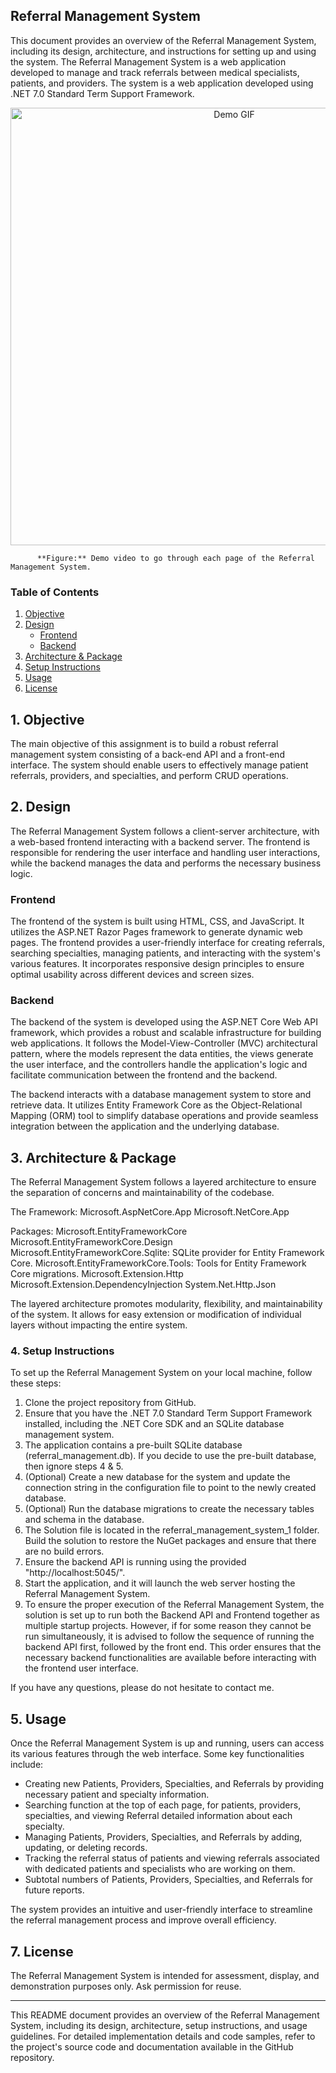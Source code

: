 ## Referral Management System

This document provides an overview of the Referral Management System, including its design, architecture, and instructions for setting up and using the system. The Referral Management System is a web application developed to manage and track referrals between medical specialists, patients, and providers. The system is a web application developed using .NET 7.0 Standard Term Support Framework.
<p align="center">
    <img src="https://github.com/lajiyoujian/Referral-Management-System---Demo/blob/master/DemoGif.gif" alt="Demo GIF" width="700">
</p>

          **Figure:** Demo video to go through each page of the Referral Management System.

### Table of Contents
1. [Objective](#Objective)
2. [Design](#Design)
   - [Frontend](#Frontend)
   - [Backend](#Backend)
3. [Architecture & Package](#Architecture--Package)
4. [Setup Instructions](#Setup-Instructions)
5. [Usage](#Usage)
6. [License](#License)

## 1. Objective
The main objective of this assignment is to build a robust referral management system consisting of a back-end API and a front-end interface. The system should enable users to effectively manage patient referrals, providers, and specialties, and perform CRUD operations.

## 2. Design
The Referral Management System follows a client-server architecture, with a web-based frontend interacting with a backend server. The frontend is responsible for rendering the user interface and handling user interactions, while the backend manages the data and performs the necessary business logic.

### Frontend
The frontend of the system is built using HTML, CSS, and JavaScript. It utilizes the ASP.NET Razor Pages framework to generate dynamic web pages. The frontend provides a user-friendly interface for creating referrals, searching specialties, managing patients, and interacting with the system's various features. It incorporates responsive design principles to ensure optimal usability across different devices and screen sizes.

### Backend
The backend of the system is developed using the ASP.NET Core Web API framework, which provides a robust and scalable infrastructure for building web applications. It follows the Model-View-Controller (MVC) architectural pattern, where the models represent the data entities, the views generate the user interface, and the controllers handle the application's logic and facilitate communication between the frontend and the backend.

The backend interacts with a database management system to store and retrieve data. It utilizes Entity Framework Core as the Object-Relational Mapping (ORM) tool to simplify database operations and provide seamless integration between the application and the underlying database.

## 3. Architecture & Package
The Referral Management System follows a layered architecture to ensure the separation of concerns and maintainability of the codebase. 

The Framework:
Microsoft.AspNetCore.App
Microsoft.NetCore.App

Packages:
Microsoft.EntityFrameworkCore
Microsoft.EntityFrameworkCore.Design
Microsoft.EntityFrameworkCore.Sqlite: SQLite provider for Entity Framework Core.
Microsoft.EntityFrameworkCore.Tools: Tools for Entity Framework Core migrations.
Microsoft.Extension.Http
Microsoft.Extension.DependencyInjection
System.Net.Http.Json

The layered architecture promotes modularity, flexibility, and maintainability of the system. It allows for easy extension or modification of individual layers without impacting the entire system.

### 4. Setup Instructions
To set up the Referral Management System on your local machine, follow these steps:

1. Clone the project repository from GitHub.
2. Ensure that you have the .NET 7.0 Standard Term Support Framework installed, including the .NET Core SDK and an SQLite database management system.
3. The application contains a pre-built SQLite database (referral_management.db). If you decide to use the pre-built database, then ignore steps 4 & 5.
4. (Optional) Create a new database for the system and update the connection string in the configuration file to point to the newly created database.
5. (Optional) Run the database migrations to create the necessary tables and schema in the database.
6. The Solution file is located in the referral_management_system_1 folder.  Build the solution to restore the NuGet packages and ensure that there are no build errors.
7. Ensure the backend API is running using the provided "http://localhost:5045/".
8. Start the application, and it will launch the web server hosting the Referral Management System.
9. To ensure the proper execution of the Referral Management System, the solution is set up to run both the Backend API and Frontend together as multiple startup projects. However, if for some reason they cannot be run simultaneously, it is advised to follow the sequence of running the backend API first, followed by the front end. This order ensures that the necessary backend functionalities are available before interacting with the frontend user interface.

If you have any questions, please do not hesitate to contact me. 

## 5. Usage
Once the Referral Management System is up and running, users can access its various features through the web interface. Some key functionalities include:

- Creating new Patients, Providers, Specialties, and Referrals by providing necessary patient and specialty information.
- Searching function at the top of each page, for patients, providers, specialties, and viewing Referral detailed information about each specialty.
- Managing Patients, Providers, Specialties, and Referrals by adding, updating, or deleting records.
- Tracking the referral status of patients and viewing referrals associated with dedicated patients and specialists who are working on them.
- Subtotal numbers of Patients, Providers, Specialties, and Referrals for future reports.

The system provides an intuitive and user-friendly interface to streamline the referral management process and improve overall efficiency.

## 7. License
The Referral Management System is intended for assessment, display, and demonstration purposes only. Ask permission for reuse.

---

This README document provides an overview of the Referral Management System, including its design, architecture, setup instructions, and usage guidelines. For detailed implementation details and code samples, refer to the project's source code and documentation available in the GitHub repository.
